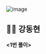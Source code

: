 ![image](https://user-images.githubusercontent.com/97653052/159161301-55c02fb9-20ec-4794-9666-c6a9b6cb80e5.png)
## 🙎‍♂️ 강동현
**<1번 풀이>**
```javascript

```
